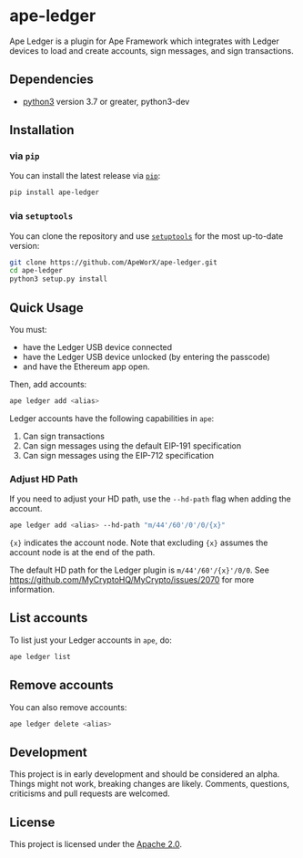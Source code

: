 # ape-ledger

Ape Ledger is a plugin for Ape Framework which integrates with Ledger devices 
to load and create accounts, sign messages, and sign transactions.

## Dependencies

* [python3](https://www.python.org/downloads) version 3.7 or greater, python3-dev

## Installation

### via `pip`

You can install the latest release via [`pip`](https://pypi.org/project/pip/):

```bash
pip install ape-ledger
```

### via `setuptools`

You can clone the repository and use [`setuptools`](https://github.com/pypa/setuptools) for the most up-to-date version:

```bash
git clone https://github.com/ApeWorX/ape-ledger.git
cd ape-ledger
python3 setup.py install
```

## Quick Usage

You must:

* have the Ledger USB device connected
* have the Ledger USB device unlocked (by entering the passcode)
* and have the Ethereum app open.

Then, add accounts:

```bash
ape ledger add <alias>
```

Ledger accounts have the following capabilities in `ape`:

1. Can sign transactions
2. Can sign messages using the default EIP-191 specification
3. Can sign messages using the EIP-712 specification

### Adjust HD Path

If you need to adjust your HD path, use the `--hd-path` flag when adding the account.

```bash
ape ledger add <alias> --hd-path "m/44'/60'/0'/0/{x}"
```

`{x}` indicates the account node. Note that excluding `{x}` assumes the account node is at the end
of the path.

The default HD path for the Ledger plugin is `m/44'/60'/{x}'/0/0`.
See https://github.com/MyCryptoHQ/MyCrypto/issues/2070 for more information.

## List accounts

To list just your Ledger accounts in `ape`, do:

```bash
ape ledger list
```

## Remove accounts

You can also remove accounts:

```bash
ape ledger delete <alias>
```

## Development

This project is in early development and should be considered an alpha.
Things might not work, breaking changes are likely.
Comments, questions, criticisms and pull requests are welcomed.

## License

This project is licensed under the [Apache 2.0](LICENSE).

